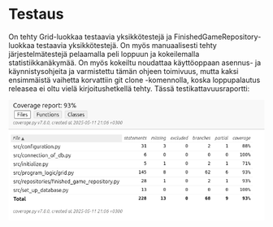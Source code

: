 # Testaus

On tehty Grid-luokkaa testaavia yksikkötestejä ja FinishedGameRepository-luokkaa testaavia yksikkötestejä. On myös manuaalisesti tehty järjestelmätestejä pelaamalla peli loppuun ja kokeilemalla statistiikkanäkymää. On myös kokeiltu noudattaa käyttöoppaan asennus- ja käynnistysohjeita ja varmistettu tämän ohjeen toimivuus, mutta kaksi ensimmäistä vaihetta korvattiin git clone -komennolla, koska loppupalautus releasea ei oltu vielä kirjoitushetkellä tehty. Tässä testikattavuusraportti:

![coverage-report](./kuvat/coverage_report.png)